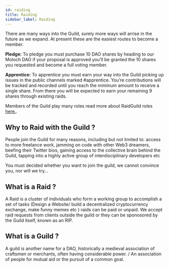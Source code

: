 ```yaml
---
id: raiding
title: Raiding
sidebar_label: Raiding
---
```


There are many ways into the Guild, surely more ways will arrise in the future as we expand. At present these are the easiest routes to become a member.

**Pledge:** To pledge you must purchase 10 DAO shares by heading to our Moloch DAO if your proposal is approved you’ll be granted the 10 shares you requested and become a full voting member.

**Apprentice:** To apprentice you must earn your way into the Guild picking up issues in the public channels marked #apprentice. You’re contributions will be tracked and recorded until you reach the minimum amount to receive a single share. From there you will be expected to earn your remaining 9 shares through existing raids.

Members of the Guild play many roles read more about RaidGuild roles [here.](roles.md).

## Why to Raid with the Guild ?
People join the Guild for many reasons, including but not limited to: access to more freelance work, jamming on code with other Web3 dreamers, beefing their Twitter bios, gaining access to the collective brain behind the Guild, tapping into a highly active group of interdisciplinary developers etc

You must decided whether you want to join the guild, we cannot convince you, nor will we try…

## What is a Raid ?
A Raid is a cluster of individuals who form a working group to accomplish a set of tasks (Design a Website/ build a decentralized cryptocurrency exchange, make funny memes etc ) raids can be paid or unpaid. We accept raid requests from clients outside the guild or they can be sponosored by the Guild itself, known as an RIP.

## What is a Guild ?
A guild is another name for a DAO, historically a medieval association of craftsmen or merchants, often having considerable power. / An association of people for mutual aid or the pursuit of a common goal.